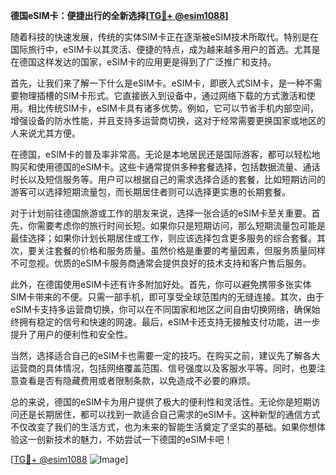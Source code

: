 **德国eSIM卡：便捷出行的全新选择[[TG💪+ @esim1088](https://t.me/s/esim1088)]**

随着科技的快速发展，传统的实体SIM卡正在逐渐被eSIM技术所取代。特别是在国际旅行中，eSIM卡以其灵活、便捷的特点，成为越来越多用户的首选。尤其是在德国这样发达的国家，eSIM卡的应用更是得到了广泛推广和支持。

首先，让我们来了解一下什么是eSIM卡。eSIM卡，即嵌入式SIM卡，是一种不需要物理插槽的SIM卡形式。它直接嵌入到设备中，通过网络下载的方式激活和使用。相比传统SIM卡，eSIM卡具有诸多优势。例如，它可以节省手机内部空间，增强设备的防水性能，并且支持多运营商切换，这对于经常需要更换国家或地区的人来说尤其方便。

在德国，eSIM卡的普及率非常高。无论是本地居民还是国际游客，都可以轻松地购买和使用德国的eSIM卡。这些卡通常提供多种套餐选择，包括数据流量、通话时长以及短信服务等。用户可以根据自己的需求选择合适的套餐，比如短期访问的游客可以选择短期流量包，而长期居住者则可以选择更实惠的长期套餐。

对于计划前往德国旅游或工作的朋友来说，选择一张合适的eSIM卡至关重要。首先，你需要考虑你的旅行时间长短。如果你只是短期访问，那么短期流量包可能是最佳选择；如果你计划长期居住或工作，则应该选择包含更多服务的综合套餐。其次，要关注套餐的价格和服务质量。虽然价格是重要的考量因素，但服务质量同样不可忽视。优质的eSIM卡服务商通常会提供良好的技术支持和客户售后服务。

此外，在德国使用eSIM卡还有许多附加好处。首先，你可以避免携带多张实体SIM卡带来的不便。只需一部手机，即可享受全球范围内的无缝连接。其次，由于eSIM卡支持多运营商切换，你可以在不同国家和地区之间自由切换网络，确保始终拥有稳定的信号和快速的网速。最后，eSIM卡还支持无接触支付功能，进一步提升了用户的便利性和安全性。

当然，选择适合自己的eSIM卡也需要一定的技巧。在购买之前，建议先了解各大运营商的具体情况，包括网络覆盖范围、信号强度以及客服水平等。同时，也要注意查看是否有隐藏费用或者限制条款，以免造成不必要的麻烦。

总的来说，德国的eSIM卡为用户提供了极大的便利性和灵活性。无论你是短期访问还是长期居住，都可以找到一款适合自己需求的eSIM卡。这种新型的通信方式不仅改变了我们的生活方式，也为未来的智能生活奠定了坚实的基础。如果你想体验这一创新技术的魅力，不妨尝试一下德国的eSIM卡吧！

[[TG💪+ @esim1088](https://t.me/s/esim1088) ![Image](https://i.postimg.cc/4NQfJmqS/Snipaste-2025-05-13-00-14-12.png)]